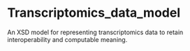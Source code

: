 # Transcriptomics_data_model
An XSD model for representing transcriptomics data to retain interoperability and computable meaning.
